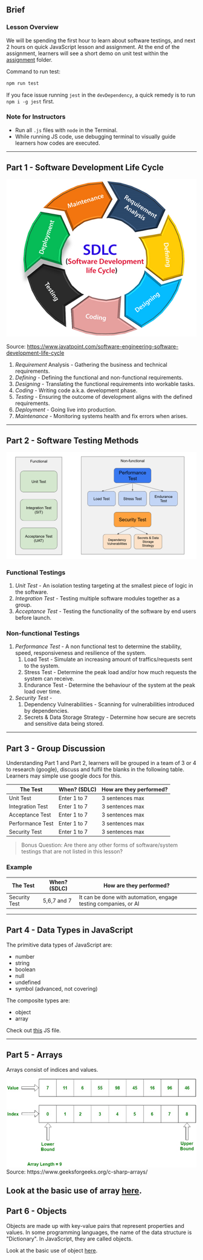 ## Brief

### Lesson Overview

We will be spending the first hour to learn about software testings, and next 2 hours on quick JavaScript lesson and assignment. At the end of the assignment, learners will see a short demo on unit test within the [assignment](./assignment) folder.

Command to run test:

```sh
npm run test 
```

If you face issue running `jest` in the `devDependency`, a quick remedy is to run `npm i -g jest` first.

### Note for Instructors

- Run all `.js` files with `node` in the Terminal.
- While running JS code, use debugging terminal to visually guide learners how codes are executed.

---

## Part 1 - Software Development Life Cycle

<img src="./assets/sdlc.png" />

Source: https://www.javatpoint.com/software-engineering-software-development-life-cycle

1. *Requirement* Analysis - Gathering the business and technical requirements.
1. *Defining* - Defining the functional and non-functional requirements.
1. *Designing* - Translating the functional requirements into workable tasks.
1. *Coding* - Writing code a.k.a. development phase.
1. *Testing* - Ensuring the outcome of development aligns with the defined requirements.
1. *Deployment* - Going live into production.
1. *Maintenance* - Monitoring systems health and fix errors when arises.

---

## Part 2 - Software Testing Methods

<img src="./assets/test-diagram.png" />

### Functional Testings

1. *Unit Test* - An isolation testing targeting at the smallest piece of logic in the software.
2. *Integration Test* - Testing multiple software modules together as a group.
3. *Acceptance Test* - Testing the functionality of the software by end users before launch.

### Non-functional Testings

1. *Performance Test* - A non functional test to determine the stability, speed, responsiveness and resilience of the system.
    1. Load Test - Simulate an increasing amount of traffics/requests sent to the system.
    1. Stress Test - Determine the peak load and/or how much requests the system can receive.
    1. Endurance Test - Determine the behaviour of the system at the peak load over time.
1. *Security Test* -
    1. Dependency Vulnerabilities - Scanning for vulnerabilities introduced by dependencies.
    1. Secrets & Data Storage Strategy - Determine how secure are secrets and sensitive data being stored.
---

## Part 3 - Group Discussion

Understanding Part 1 and Part 2, learners will be grouped in a team of 3 or 4 to research (google), discuss and fulfil the blanks in the following table. Learners may simple use google docs for this.

|The Test|When? (SDLC)|How are they performed?|
|----|----|---|
|Unit Test|Enter 1 to 7|3 sentences max|
|Integration Test|Enter 1 to 7|3 sentences max|
|Acceptance Test|Enter 1 to 7|3 sentences max|
|Performance Test|Enter 1 to 7|3 sentences max|
|Security Test|Enter 1 to 7|3 sentences max|

> Bonus Question: Are there any other forms of software/system testings that are not listed in this lesson?

### Example
|The Test|When? (SDLC)|How are they performed?|
|----|----|---|
|Security Test|5,6,7 and 7|It can be done with automation, engage testing companies, or AI|

---

## Part 4 - Data Types in JavaScript

The primitive data types of JavaScript are:
- number
- string
- boolean
- null
- undefined
- symbol (advanced, not covering)

The composite types are:
- object
- array

Check out [this](./src/data-types.js) JS file.

---

## Part 5 - Arrays

Arrays consist of indices and values.

<img src="./assets/array.jpeg" />
Source: https://www.geeksforgeeks.org/c-sharp-arrays/

Look at the basic use of array [here](./src/arrays.js).
---

## Part 6 - Objects

Objects are made up with key-value pairs that represent properties and values. In some programming languages, the name of the data structure is "Dictionary". In JavaScript, they are called objects.

Look at the basic use of object [here](./src/objects.js).
